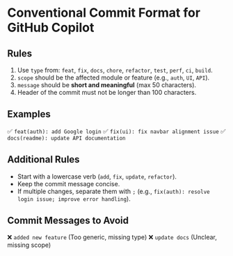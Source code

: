 # Conventional Commit Format for GitHub Copilot

## Rules

1. Use `type` from: `feat`, `fix`, `docs`, `chore`, `refactor`, `test`, `perf`, `ci`, `build`.
2. `scope` should be the affected module or feature (e.g., `auth`, `UI`, `API`).
3. `message` should be **short and meaningful** (max 50 characters).
4. Header of the commit must not be longer than 100 characters.

## Examples

✅ `feat(auth): add Google login`
✅ `fix(ui): fix navbar alignment issue`
✅ `docs(readme): update API documentation`

## Additional Rules

- Start with a lowercase verb (`add`, `fix`, `update`, `refactor`).
- Keep the commit message concise.
- If multiple changes, separate them with `;` (e.g., `fix(auth): resolve login issue; improve error handling`).

## Commit Messages to Avoid

❌ `added new feature` (Too generic, missing type)
❌ `update docs` (Unclear, missing scope)